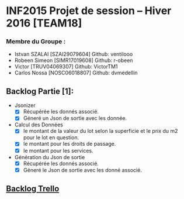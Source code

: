 INF2015 Projet de session – Hiver 2016 [TEAM18]
============================================

### Membre du Groupe :
*  Istvan SZALAI [SZAI29079604] Github: ventilooo
*  Robeen Simeon [SIMR17019608] Github: r-obeen
*  Victor        [TRUV04069307] Github: VictorTM1 
*  Carlos Nossa  [NOSC06018807] Github: dvmedellin

Backlog Partie [1]:
---------------------

* Jsonizer
	* [x] Récupérée les donnés associé.
	* [x] Géneré un Json de sortie avec les donnée.
* Calcul des Données
	* [x] le montant de la valeur du lot selon la superficie et le prix du m2 pour le lot en question.
	* [x] le montant pour les droits de passage.
	* [x] le montant pour les services.
* Génération du Json de sortie
	* [x] Récupérée les donnés associé.
	* [x] Géneré le Json de sortie avec les donné associé.
    
## [Backlog Trello](https://trello.com/b/uZq6ddwg)
